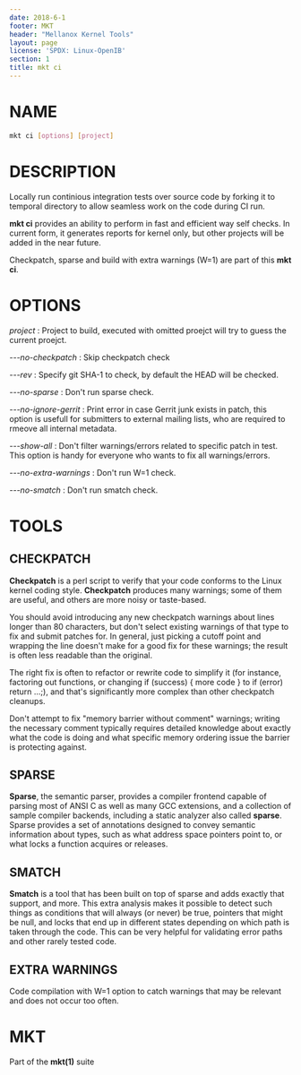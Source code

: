 ```yaml
---
date: 2018-6-1
footer: MKT
header: "Mellanox Kernel Tools"
layout: page
license: 'SPDX: Linux-OpenIB'
section: 1
title: mkt ci
---
```


# NAME

```sh
mkt ci [options] [project]
```

# DESCRIPTION

Locally run continious integration tests over source code by forking it
to temporal directory to allow seamless work on the code during CI run.

**mkt ci** provides an ability to perform in fast and efficient way self
checks. In current form, it generates reports for kernel only, but other
projects will be added in the near future.

Checkpatch, sparse and build with extra warnings (W=1) are part of this
**mkt ci**.

# OPTIONS

*project*
:	Project to build, executed with omitted proejct will try to guess the current proejct.

*---no-checkpatch*
:	Skip checkpatch check

*---rev*
:	Specify git SHA-1 to check, by default the HEAD will be checked.

*---no-sparse*
:	Don't run sparse check.

*---no-ignore-gerrit*
:	Print error in case Gerrit junk exists in patch, this option is usefull for submitters
    to external mailing lists, who are required to rmeove all internal metadata.

*---show-all*
:	Don't filter warnings/errors related to specific patch in test. This option is handy
    for everyone who wants to fix all warnings/errors.

*---no-extra-warnings*
:	Don't run W=1 check.

*---no-smatch*
:	Don't run smatch check.

# TOOLS

## CHECKPATCH

**Checkpatch** is a perl script to verify that your code conforms to the Linux kernel
coding style. **Checkpatch** produces many warnings; some of them are useful, and others
are more noisy or taste-based.

You should avoid introducing any new checkpatch warnings about lines longer than 80 characters,
but don't select existing warnings of that type to fix and submit patches for. In general, just
picking a cutoff point and wrapping the line doesn't make for a good fix for these warnings;
the result is often less readable than the original.

The right fix is often to refactor or rewrite code to simplify it (for instance, factoring out functions,
or changing if (success) { more code } to if (error) return ...;), and that's significantly more complex
than other checkpatch cleanups.

Don't attempt to fix "memory barrier without comment" warnings; writing the necessary comment
typically requires detailed knowledge about exactly what the code is doing and what specific memory
ordering issue the barrier is protecting against.

## SPARSE

**Sparse**, the semantic parser, provides a compiler frontend capable of parsing most of ANSI C as well as
many GCC extensions, and a collection of sample compiler backends, including a static analyzer also called
**sparse**. Sparse provides a set of annotations designed to convey semantic information about types,
such as what address space pointers point to, or what locks a function acquires or releases.

## SMATCH

**Smatch** is a tool that has been built on top of sparse and adds exactly that support, and more.
This extra analysis makes it possible to detect such things as conditions that will always (or never)
be true, pointers that might be null, and locks that end up in different states depending on which path
is taken through the code. This can be very helpful for validating error paths and other rarely tested code.

## EXTRA WARNINGS

Code compilation with W=1 option to catch warnings that may be relevant and does not occur too often.

# MKT

Part of the **mkt(1)** suite
